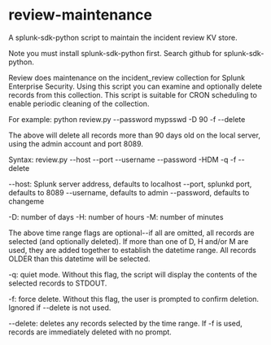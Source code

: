 # review-maintenance
A splunk-sdk-python script to maintain the incident review KV store. 

Note you must install splunk-sdk-python first. Search github for splunk-sdk-python.

Review does maintenance on the incident_review collection for Splunk Enterprise Security. Using this script you can examine and optionally delete records from this collection. This script is suitable for CRON scheduling to enable periodic cleaning of the collection.

For example:
  python review.py --password mypsswd -D 90 -f --delete
  
  The above will delete all records more than 90 days old on the local server, using the admin account and port 8089. 

Syntax:
  review.py --host --port --username --password -HDM -q -f  --delete
  
  --host: Splunk server address, defaults to localhost 
  --port, splunkd port, defaults to 8089
  --username, defaults to admin
  --password, defaults to changeme
  
  -D: number of days
  -H: number of hours
  -M: number of minutes
  
The above time range flags are optional--if all are omitted, all records are selected (and optionally deleted). If more than one of D, H and/or M are used, they are added together to establish the datetime range. All records OLDER than this datetime will be selected.

 -q: quiet mode. Without this flag, the script will display the contents of the selected records to STDOUT.
 
 -f: force delete. Without this flag, the user is prompted to confirm deletion. Ignored if --delete is not used.
 
 --delete: deletes any records selected by the time range. If -f is used, records are immediately deleted with no prompt.
 
 
